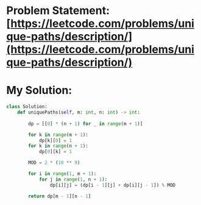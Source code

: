 # Problem Statement: [https://leetcode.com/problems/unique-paths/description/](https://leetcode.com/problems/unique-paths/description/)
# My Solution: 
```py
class Solution:
    def uniquePaths(self, m: int, n: int) -> int:
        
        dp = [[0] * (n + 1) for _ in range(m + 1)]

        for k in range(m + 1):
            dp[k][0] = 1
        for k in range(n + 1):
            dp[0][k] = 1

        MOD = 2 * (10 ** 9)

        for i in range(1, m + 1):
            for j in range(1, n + 1):
                dp[i][j] = (dp[i - 1][j] + dp[i][j - 1]) % MOD

        return dp[m - 1][n - 1]

```
